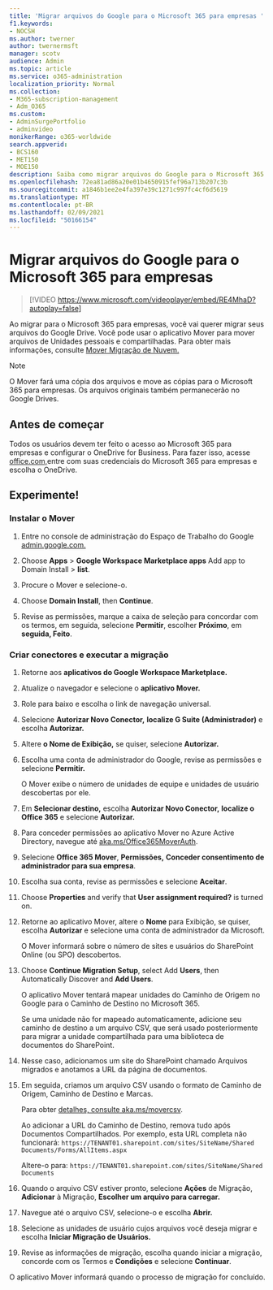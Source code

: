 ```yaml
---
title: 'Migrar arquivos do Google para o Microsoft 365 para empresas '
f1.keywords:
- NOCSH
ms.author: twerner
author: twernermsft
manager: scotv
audience: Admin
ms.topic: article
ms.service: o365-administration
localization_priority: Normal
ms.collection:
- M365-subscription-management
- Adm_O365
ms.custom:
- AdminSurgePortfolio
- adminvideo
monikerRange: o365-worldwide
search.appverid:
- BCS160
- MET150
- MOE150
description: Saiba como migrar arquivos do Google para o Microsoft 365 para empresas usando o Mover.
ms.openlocfilehash: 72ea81ad86a20e01b4650915fef96a713b207c3b
ms.sourcegitcommit: a1846b1ee2e4fa397e39c1271c997fc4cf6d5619
ms.translationtype: MT
ms.contentlocale: pt-BR
ms.lasthandoff: 02/09/2021
ms.locfileid: "50166154"
---
```

# <a name="migrate-google-files-to-microsoft-365-for-business"></a>Migrar arquivos do Google para o Microsoft 365 para empresas 

> [!VIDEO https://www.microsoft.com/videoplayer/embed/RE4MhaD?autoplay=false]

Ao migrar para o Microsoft 365 para empresas, você vai querer migrar seus arquivos do Google Drive. Você pode usar o aplicativo Mover para mover arquivos de Unidades pessoais e compartilhadas. Para obter mais informações, consulte [Mover Migração de Nuvem.](https://docs.microsoft.com/sharepointmigration/mover-plan-migration)

> [!NOTE]
> O Mover fará uma cópia dos arquivos e move as cópias para o Microsoft 365 para empresas. Os arquivos originais também permanecerão no Google Drives.

## <a name="before-you-start"></a>Antes de começar

Todos os usuários devem ter feito o acesso ao Microsoft 365 para empresas e configurar o OneDrive for Business. Para fazer isso, acesse [office.com,](https://office.com)entre com suas credenciais do Microsoft 365 para empresas e escolha o OneDrive.

## <a name="try-it"></a>Experimente!

### <a name="install-mover"></a>Instalar o Mover

1. Entre no console de administração do Espaço de Trabalho do Google [admin.google.com.](https://admin.google.com)

1. Choose **Apps**  >  **Google Workspace Marketplace apps** Add app to Domain Install  >  **list**.

1. Procure o Mover e selecione-o.

1. Choose **Domain Install**, then **Continue**.

1. Revise as permissões, marque a caixa de seleção para concordar com os termos, em seguida, selecione **Permitir**, escolher **Próximo**, em **seguida, Feito**.

### <a name="create-connectors-and-run-the-migration"></a>Criar conectores e executar a migração

1. Retorne aos **aplicativos do Google Workspace Marketplace.**
1. Atualize o navegador e selecione o **aplicativo Mover.**
1. Role para baixo e escolha o link de navegação universal.
1. Selecione **Autorizar Novo Conector,** **localize G Suite (Administrador)** e escolha **Autorizar.**
1. Altere **o Nome de Exibição,** se quiser, selecione **Autorizar.**
1. Escolha uma conta de administrador do Google, revise as permissões e selecione **Permitir.**

    O Mover exibe o número de unidades de equipe e unidades de usuário descobertas por ele. 

1. Em **Selecionar destino,** escolha **Autorizar Novo Conector,** **localize o Office 365** e selecione **Autorizar.**
1. Para conceder permissões ao aplicativo Mover no Azure Active Directory, navegue até [aka.ms/Office365MoverAuth](https://aka.ms/Office365MoverAuth).
1. Selecione **Office 365 Mover**, **Permissões,** **Conceder consentimento de administrador para sua empresa**.
1. Escolha sua conta, revise as permissões e selecione **Aceitar**.
1. Choose **Properties** and verify that **User assignment required?** is turned on.
1. Retorne ao aplicativo Mover, altere o **Nome** para Exibição, se quiser, escolha **Autorizar** e selecione uma conta de administrador da Microsoft.

    O Mover informará sobre o número de sites e usuários do SharePoint Online (ou SPO) descobertos.
1. Choose **Continue Migration Setup**, select Add **Users**, then Automatically Discover and **Add Users**.

    O aplicativo Mover tentará mapear unidades do Caminho de Origem no Google para o Caminho de Destino no Microsoft 365. 

    Se uma unidade não for mapeado automaticamente, adicione seu caminho de destino a um arquivo CSV, que será usado posteriormente para migrar a unidade compartilhada para uma biblioteca de documentos do SharePoint. 

1. Nesse caso, adicionamos um site do SharePoint chamado Arquivos migrados e anotamos a URL da página de documentos. 
1. Em seguida, criamos um arquivo CSV usando o formato de Caminho de Origem, Caminho de Destino e Marcas. 

    Para obter [detalhes, consulte aka.ms/movercsv](https://docs.microsoft.com/sharepointmigration/mover-create-migration-csv).

    Ao adicionar a URL do Caminho de Destino, remova tudo após Documentos Compartilhados. Por exemplo, esta URL completa não funcionará: `https://TENANT01.sharepoint.com/sites/SiteName/Shared Documents/Forms/AllItems.aspx`

    Altere-o para: `https://TENANT01.sharepoint.com/sites/SiteName/Shared Documents`

1. Quando o arquivo CSV estiver pronto, selecione **Ações** de Migração, **Adicionar** à Migração, **Escolher um arquivo para carregar.**
1. Navegue até o arquivo CSV, selecione-o e escolha **Abrir.**
1. Selecione as unidades de usuário cujos arquivos você deseja migrar e escolha **Iniciar Migração de Usuários.**
1. Revise as informações de migração, escolha quando iniciar a migração, concorde com os Termos e **Condições** e selecione **Continuar**.

O aplicativo Mover informará quando o processo de migração for concluído.
